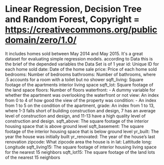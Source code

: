 # Linear Regression, Decision Tree and Random Forest, Copyright = https://creativecommons.org/publicdomain/zero/1.0/
It includes homes sold between May 2014 and May 2015. It's a great dataset for evaluating simple regression models.
according to Data this is the brief of the depended variables
the Data Set is of 1 year
id: Unique ID for each home sold
date: Date of the home sale
price: Price of each home sold
bedrooms: Number of bedrooms
bathrooms: Number of bathrooms, where .5 accounts for a room with a toilet but no shower
sqft_living: Square footage of the apartments interior living space
sqft_lot: Square footage of the land space
floors: Number of floors
waterfront: - A dummy variable for whether the apartment was overlooking the waterfront or not
view: An index from 0 to 4 of how good the view of the property was
condition: - An index from 1 to 5 on the condition of the apartment,
grade: An index from 1 to 13, where 1-3 falls short of building construction and design, 7 has an average level of construction and design, and 11-13 have a high quality level of construction and design.
sqft_above: The square footage of the interior housing space that is above ground level
sqft_basement: The square footage of the interior housing space that is below ground level
yr_built: The year the house was initially built
yr_renovated: The year of the house’s last renovation
zipcode: What zipcode area the house is in
lat: Lattitude
long: Longitude
sqft_living15: The square footage of interior housing living space for the nearest 15 neighbors
sqft_lot15: The square footage of the land lots of the nearest 15 neighbors
